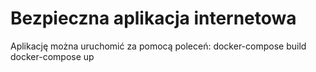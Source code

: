 # Bezpieczna aplikacja internetowa

Aplikację można uruchomić za pomocą poleceń:
docker-compose build
docker-compose up
